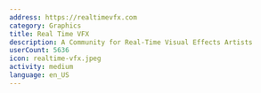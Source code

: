 ```yaml
---
address: https://realtimevfx.com
category: Graphics
title: Real Time VFX
description: A Community for Real-Time Visual Effects Artists
userCount: 5636
icon: realtime-vfx.jpeg
activity: medium
language: en_US
---
```

